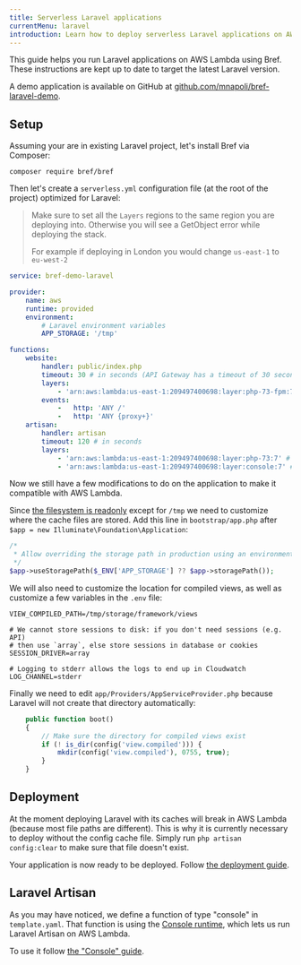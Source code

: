 ```yaml
---
title: Serverless Laravel applications
currentMenu: laravel
introduction: Learn how to deploy serverless Laravel applications on AWS Lambda using Bref.
---
```


This guide helps you run Laravel applications on AWS Lambda using Bref. These instructions are kept up to date to target the latest Laravel version.

A demo application is available on GitHub at [github.com/mnapoli/bref-laravel-demo](https://github.com/mnapoli/bref-laravel-demo).

## Setup

Assuming your are in existing Laravel project, let's install Bref via Composer:

```
composer require bref/bref
```

Then let's create a `serverless.yml` configuration file (at the root of the project) optimized for Laravel:

> Make sure to set all the `Layers` regions to the same region you are deploying into. Otherwise you will see a GetObject error while deploying the stack.
>
> For example if deploying in London you would change `us-east-1` to `eu-west-2`

```yaml
service: bref-demo-laravel

provider:
    name: aws
    runtime: provided
    environment:
        # Laravel environment variables
        APP_STORAGE: '/tmp'

functions:
    website:
        handler: public/index.php
        timeout: 30 # in seconds (API Gateway has a timeout of 30 seconds)
        layers:
            - 'arn:aws:lambda:us-east-1:209497400698:layer:php-73-fpm:7'
        events:
            -   http: 'ANY /'
            -   http: 'ANY {proxy+}'
    artisan:
        handler: artisan
        timeout: 120 # in seconds
        layers:
            - 'arn:aws:lambda:us-east-1:209497400698:layer:php-73:7' # PHP
            - 'arn:aws:lambda:us-east-1:209497400698:layer:console:7' # The "console" layer
```

Now we still have a few modifications to do on the application to make it compatible with AWS Lambda.

Since [the filesystem is readonly](/docs/environment/storage.md) except for `/tmp` we need to customize where the cache files are stored. Add this line in `bootstrap/app.php` after `$app = new Illuminate\Foundation\Application`:

```php
/*
 * Allow overriding the storage path in production using an environment variable.
 */
$app->useStoragePath($_ENV['APP_STORAGE'] ?? $app->storagePath());
```

We will also need to customize the location for compiled views, as well as customize a few variables in the `.env` file:

```dotenv
VIEW_COMPILED_PATH=/tmp/storage/framework/views

# We cannot store sessions to disk: if you don't need sessions (e.g. API)
# then use `array`, else store sessions in database or cookies
SESSION_DRIVER=array

# Logging to stderr allows the logs to end up in Cloudwatch
LOG_CHANNEL=stderr
```

Finally we need to edit `app/Providers/AppServiceProvider.php` because Laravel will not create that directory automatically:

```php
    public function boot()
    {
        // Make sure the directory for compiled views exist
        if (! is_dir(config('view.compiled'))) {
            mkdir(config('view.compiled'), 0755, true);
        }
    }
```

## Deployment

At the moment deploying Laravel with its caches will break in AWS Lambda (because most file paths are different). This is why it is currently necessary to deploy without the config cache file. Simply run `php artisan config:clear` to make sure that file doesn't exist.

Your application is now ready to be deployed. Follow [the deployment guide](/docs/deploy.md#deploying-with-sam).

## Laravel Artisan

As you may have noticed, we define a function of type "console" in `template.yaml`. That function is using the [Console runtime](/docs/runtimes/console.md), which lets us run Laravel Artisan on AWS Lambda.

To use it follow [the "Console" guide](/docs/runtimes/console.md).
